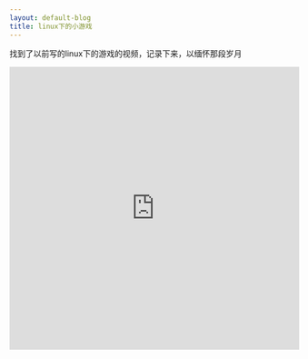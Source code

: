 ```yaml
---
layout: default-blog
title: linux下的小游戏
---
```


找到了以前写的linux下的游戏的视频，记录下来，以缅怀那段岁月   
<div class="embed-responsive embed-responsive-16by9">
<iframe height=498 width=510 src='http://player.youku.com/embed/XOTA3NTUxMjky' frameborder=0 'allowfullscreen'></iframe>
</div>
